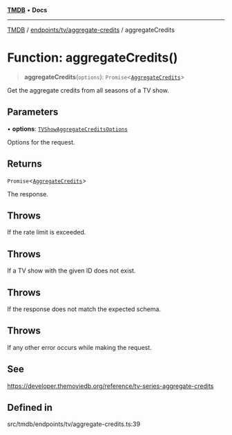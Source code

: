 [**TMDB**](../../../../README.md) • **Docs**

***

[TMDB](../../../../README.md) / [endpoints/tv/aggregate-credits](../README.md) / aggregateCredits

# Function: aggregateCredits()

> **aggregateCredits**(`options`): `Promise`\<[`AggregateCredits`](../../../../structs/Schemas/type-aliases/AggregateCredits.md)\>

Get the aggregate credits from all seasons of a TV show.

## Parameters

• **options**: [`TVShowAggregateCreditsOptions`](../type-aliases/TVShowAggregateCreditsOptions.md)

Options for the request.

## Returns

`Promise`\<[`AggregateCredits`](../../../../structs/Schemas/type-aliases/AggregateCredits.md)\>

The response.

## Throws

If the rate limit is exceeded.

## Throws

If a TV show with the given ID does not exist.

## Throws

If the response does not match the expected schema.

## Throws

If any other error occurs while making the request.

## See

https://developer.themoviedb.org/reference/tv-series-aggregate-credits

## Defined in

src/tmdb/endpoints/tv/aggregate-credits.ts:39
